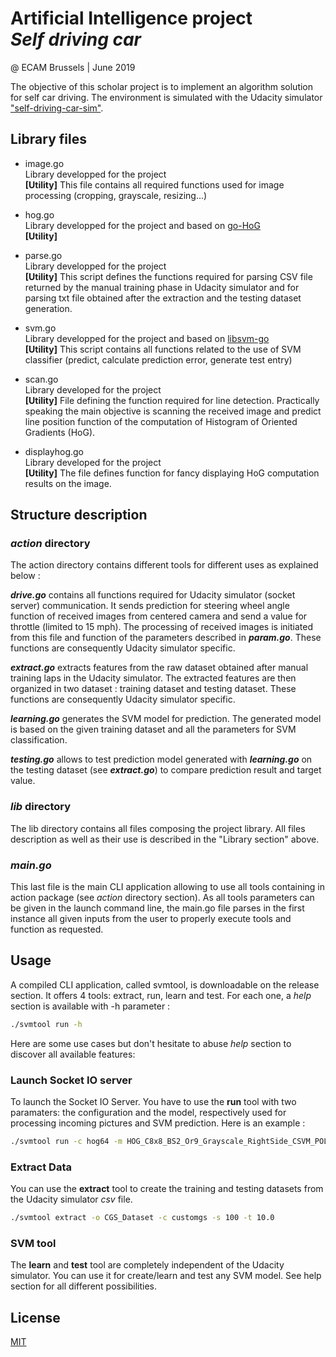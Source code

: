 # Artificial Intelligence project <br/> ***Self driving car***
@ ECAM Brussels | June 2019

The objective of this scholar project is to implement an algorithm solution for self car driving. The environment is
simulated with the Udacity simulator ["self-driving-car-sim"](https://github.com/udacity/self-driving-car-sim).

## Library files
* image.go<br/>
Library developped for the project<br/>
**[Utility]** This file contains all required functions used for image processing (cropping, grayscale, resizing...)

* hog.go<br/>
Library developped for the project and based on [go-HoG](https://github.com/satojkovic/go-HoG-sample)<br/>
**[Utility]**

* parse.go<br/>
Library developped for the project<br/>
**[Utility]** This script defines the functions required for parsing CSV file returned
by the manual training phase in Udacity simulator and for parsing txt file obtained after the extraction and the testing dataset generation.

* svm.go<br/>
Library developped for the project and based on [libsvm-go](https://www.csie.ntu.edu.tw/~cjlin/libsvm/)<br/>
**[Utility]** This script contains all functions related to the use of SVM
classifier (predict, calculate prediction error, generate test entry)

* scan.go<br/>
Library developed for the project<br/>
**[Utility]** File defining the function required for line detection. Practically speaking the main objective is scanning the received image and predict line position
function of the computation of Histogram of Oriented Gradients (HoG).

* displayhog.go<br/>
Library developed for the project<br/>
**[Utility]** The file defines function for fancy displaying HoG computation results on the image.   



## Structure description
### *action* directory
The action directory contains different tools for different uses as explained below :

***drive.go*** contains all functions required for Udacity simulator (socket server) communication. It sends prediction
for steering wheel angle function of received images from centered camera and send a value for throttle (limited to
 15 mph). The processing of received images is initiated from this file and function of the parameters described in
***param.go***. These functions are consequently Udacity simulator specific.    

***extract.go*** extracts features from the raw dataset obtained after manual training laps in the Udacity simulator.
The extracted features are then organized in two dataset : training dataset and testing dataset. These functions are
consequently Udacity simulator specific.  

***learning.go*** generates the SVM model for prediction. The generated model is based on the given training dataset and
all the parameters for SVM classification.

***testing.go*** allows to test prediction model generated with ***learning.go*** on the testing dataset (see
***extract.go***) to compare prediction result and target value.


### *lib* directory   
The lib directory contains all files composing the project library. All files description as well as their use is
described in the "Library section" above.

### *main.go*
This last file is the main CLI application allowing to use all tools containing in action package (see *action*
directory section). As all tools parameters can be given in the launch command line, the main.go file parses in
the first instance all given inputs from the user to properly execute tools and function as requested.

## Usage
A compiled CLI application, called svmtool, is downloadable on the release section. It offers 4 tools: extract, run, learn and test. For each one, a *help* section is available with -h parameter :
```bash
./svmtool run -h
```

Here are some use cases but don't hesitate to abuse *help* section to discover all available features:

### Launch Socket IO server
To launch the Socket IO Server. You have to use the **run** tool with two paramaters: the configuration and the model, respectively used for processing incoming pictures and SVM prediction. Here is an example :

```bash
./svmtool run -c hog64 -m HOG_C8x8_BS2_Or9_Grayscale_RightSide_CSVM_POLY3.model
```
### Extract Data
You can use the **extract** tool to create the  training and testing datasets from the Udacity simulator *csv* file.

```bash
./svmtool extract -o CGS_Dataset -c customgs -s 100 -t 10.0
```

### SVM tool

The **learn** and **test** tool are completely independent of the Udacity simulator. You can use it for create/learn and test any SVM model.
See help section for all different possibilities.

## License
[MIT](https://choosealicense.com/licenses/mit/)
